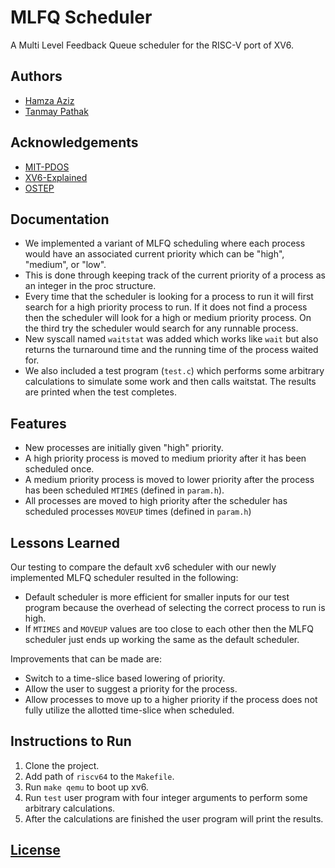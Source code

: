 
# MLFQ Scheduler

A Multi Level Feedback Queue scheduler for the RISC-V port of XV6.

## Authors

- [Hamza Aziz](https://github.com/Hamza975A)
- [Tanmay Pathak](https://github.com/tanmay-pathak)

## Acknowledgements

- [MIT-PDOS](https://github.com/mit-pdos/xv6-riscv)
- [XV6-Explained](https://github.com/YehudaShapira/xv6-explained)
- [OSTEP](https://pages.cs.wisc.edu/~remzi/OSTEP/)


## Documentation

- We implemented a variant of MLFQ scheduling where each process would have an associated current priority which can be "high", "medium", or "low".
- This is done through keeping track of the current priority of a process as an integer in the proc structure.
- Every time that the scheduler is looking for a process to run it will first search for a high priority process to run. If it does not find a process then the scheduler will look for a high or medium priority process. On the third try the scheduler would search for any runnable process.
- New syscall named `waitstat` was added which works like `wait` but also returns the turnaround time and the running time of the process waited for.
- We also included a test program (`test.c`) which performs some arbitrary calculations to simulate some work and then calls waitstat. The results are printed when the test completes.

## Features

- New processes are initially given "high" priority.
- A high priority process is moved to medium priority after it has been scheduled once.
- A medium priority process is moved to lower priority after the process has been scheduled `MTIMES` (defined in `param.h`).
- All processes are moved to high priority after the scheduler has scheduled processes `MOVEUP` times (defined in `param.h`)

## Lessons Learned

Our testing to compare the default xv6 scheduler with our newly implemented MLFQ scheduler resulted in the following:

- Default scheduler is more efficient for smaller inputs for our test program because the overhead of selecting the correct process to run is high.
- If `MTIMES` and `MOVEUP` values are too close to each other then the MLFQ scheduler just ends up working the same as the default scheduler.
  
Improvements that can be made are:

- Switch to a time-slice based lowering of priority.
- Allow the user to suggest a priority for the process.
- Allow processes to move up to a higher priority if the process does not fully utilize the allotted time-slice when scheduled.

## Instructions to Run

1. Clone the project.
2. Add path of `riscv64` to the `Makefile`.
3. Run `make qemu` to boot up xv6.
4. Run `test` user program with four integer arguments to perform some arbitrary calculations.
5. After the calculations are finished the user program will print the results.

## [License](/LICENSE)
